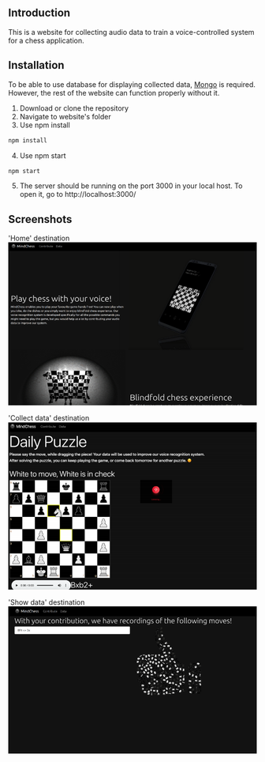 ## Introduction
This is a website for collecting audio data to train a voice-controlled system for a chess application.

## Installation
To be able to use database for displaying collected data, [Mongo](https://www.mongodb.com) is required. However, the rest of the website can function properly without it.
  1. Download or clone the repository
  2. Navigate to website's folder
  3. Use npm install
  ```bash
  npm install
  ```
  4. Use npm start
  ```bash
  npm start
  ```
  5. The server should be running on the port 3000 in your local host. To open it, go to http://localhost:3000/
    
## Screenshots

'Home' destination <br>
<img src="screenshot1.png" width="600" alt="Home">


'Collect data' destination <br>
<img src="screenshot2.png" width="600" alt="Collect data">


'Show data' destination <br>
<img src="screenshot3.png" width="600" alt="Show data">
